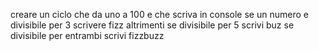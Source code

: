 creare un ciclo che da uno a 100 e che scriva in console
se un numero e divisibile per 3 scrivere fizz 
altrimenti se divisibile per 5 scrivi buz
se divisibile per entrambi scrivi fizzbuzz